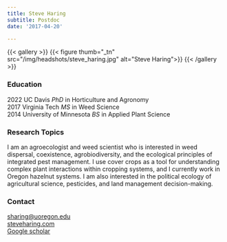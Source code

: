 ```yaml
---
title: Steve Haring
subtitle: Postdoc
date: '2017-04-20'

---
```



{{< gallery >}}
  {{< figure thumb="_tn" src="/img/headshots/steve_haring.jpg" alt="Steve Haring">}}
{{< /gallery >}}


<!--more-->

### Education
2022 UC Davis _PhD_ in Horticulture and Agronomy  
2017 Virginia Tech _MS_ in Weed Science  
2014 University of Minnesota _BS_ in Applied Plant Science  

### Research Topics
I am an agroecologist and weed scientist who is interested in weed dispersal, coexistence, agrobiodiversity, and the ecological principles of integrated pest management. I use cover crops as a tool for understanding complex plant interactions within cropping systems, and I currently work in Oregon hazelnut systems. I am also interested in the political ecology of agricultural science, pesticides, and land management decision-making.  

### Contact
sharing@uoregon.edu  
[steveharing.com](steveharing.com)  
[Google scholar](scholar.google.com/citations?user=SW0PIxYAAAAJ&hl)
